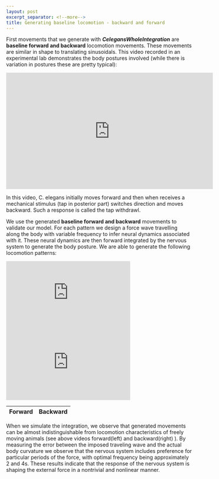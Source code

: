 ```yaml
---
layout: post
excerpt_separator: <!--more-->
title: Generating baseline locomotion - backward and forward
---
```



First movements that we generate with **_CelegansWholeIntegration_** are **baseline forward and backward** locomotion movements. These movements are similar in shape to translating sinusoidals. This video recorded in an experimental lab demonstrates the body postures involved (while there is variation in postures these are pretty typical):  

<iframe width="560" height="315" src="https://www.youtube.com/embed/olrkWpCqVCE" frameborder="0" allow="accelerometer; autoplay; encrypted-media; gyroscope; picture-in-picture" allowfullscreen></iframe>

In this video, C. elegans initially moves forward and then when receives a mechanical stimulus (tap in posterior part) switches direction and moves backward. Such a response is called the tap withdrawl.  

We use the generated **baseline forward and backward** movements to validate our model. For each pattern we design a force wave travelling along the body with variable frequency to infer neural dynamics associated with it. These neural dynamics are then forward integrated by the nervous system to generate the body posture. We are able to generate the following locomotion patterns: 

<iframe width="336" height="188" src="https://www.youtube.com/embed/UPrO7GtezbM" frameborder="0" allow="accelerometer; autoplay; encrypted-media; gyroscope; picture-in-picture" allowfullscreen></iframe>   <iframe width="336" height="188" src="https://www.youtube.com/embed/cilgztffR7w" frameborder="0" allow="accelerometer; autoplay; encrypted-media; gyroscope; picture-in-picture" allowfullscreen></iframe>  


| Forward | Backward |
|:-------:|:--------:|  


When we simulate the integration, we observe that generated movements can be almost indistinguishable from locomotion characteristics of freely moving animals (see above videos forward(left) and backward(right) ). By measuring the error between the imposed traveling wave and the actual body curvature we observe that the nervous system includes preference for particular periods of the force, with optimal frequency being approximately 2 and 4s. These results indicate that the response of the nervous system is shaping the external force in a nontrivial and nonlinear manner. 

<!--more-->
